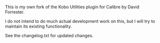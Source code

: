 This is my own fork of the Kobo Utilities plugin for Calibre by David Forrester.

I do not intend to do much actual development work on this, but I will try to maintain
its existing functionality.

See the changelog.txt for updated changes.
